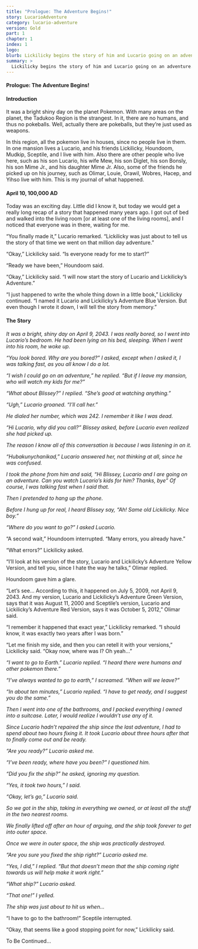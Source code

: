```yaml
---
title: "Prologue: The Adventure Begins!"
story: LucarioAdventure
category: lucario-adventure
version: Gold
part: 1
chapter: 1
index: 1
logo: 
blurb: Lickilicky begins the story of him and Lucario going on an adventure.
summary: >
  Lickilicky begins the story of him and Lucario going on an adventure.
---
```

#### Prologue: The Adventure Begins!

#### Introduction
It was a bright shiny day on the planet Pokemon. With many areas on the planet, the Tadukoo Region is the strangest. In it, there are no humans, and thus no pokeballs. Well, 
actually there are pokeballs, but they’re just used as weapons.

In this region, all the pokemon live in houses, since no people live in them. In one mansion lives a Lucario, and his friends Lickilicky, Houndoom, Mudkip, Sceptile, and I 
live with him. Also there are other people who live here, such as his son Lucario, his wife Mew, his son Diglet, his son Bonsly, his son Mime Jr., and his daughter Mime Jr. 
Also, some of the friends he picked up on his journey, such as Olimar, Louie, Orawil, Wobres, Hacep, and Yihso live with him. This is my journal of what happened.

#### April 10, 100,000 AD
Today was an exciting day. Little did I know it, but today we would get a really long recap of a story that happened many years ago. I got out of bed and walked into the 
living room [or at least one of the living rooms], and I noticed that everyone was in there, waiting for me.

“You finally made it,” Lucario remarked. “Lickilicky was just about to tell us the story of that time we went on that million day adventure.”

“Okay,” Lickilicky said. “Is everyone ready for me to start?”

“Ready we have been,” Houndoom said.

“Okay,” Lickilicky said. “I will now start the story of Lucario and Lickilicky’s Adventure.”

“I just happened to write the whole thing down in a little book,” Lickilicky continued. “I named it Lucario and Lickilicky’s Adventure Blue Version. But even though I 
wrote it down, I will tell the story from memory.”

#### The Story
*It was a bright, shiny day on April 9, 2043. I was really bored, so I went into Lucario’s bedroom. He had been lying on his bed, sleeping. When I went into his room, 
he woke up.*

*“You look bored. Why are you bored?” I asked, except when I asked it, I was talking fast, as you all know I do a lot.*

*“I wish I could go on an adventure,” he replied. “But if I leave my mansion, who will watch my kids for me?”*

*“What about Blissey?” I replied. “She’s good at watching anything.”*

*“Ugh,” Lucario groaned. “I’ll call her.”*

*He dialed her number, which was 242. I remember it like I was dead.*

*“Hi Lucario, why did you call?” Blissey asked, before Lucario even realized she had picked up.*

*The reason I know all of this conversation is because I was listening in on it.*

*“Hubakunychanikad,” Lucario answered her, not thinking at all, since he was confused.*

*I took the phone from him and said, “Hi Blissey, Lucario and I are going on an adventure. Can you watch Lucario’s kids for him? Thanks, bye” Of course, I was talking 
fast when I said that.*

*Then I pretended to hang up the phone.*

*Before I hung up for real, I heard Blissey say, “Ah! Same old Lickilicky. Nice boy.”*

*“Where do you want to go?” I asked Lucario.*

“A second wait,” Houndoom interrupted. “Many errors, you already have.”

“What errors?” Lickilicky asked.

“I’ll look at his version of the story, Lucario and Lickilicky’s Adventure Yellow Version, and tell you, since I hate the way he talks,” Olimar replied.

Houndoom gave him a glare.

“Let’s see… According to this, it happened on July 5, 2009, not April 9, 2043. And my version, Lucario and Lickilicky’s Adventure Green Version, says that it was 
August 11, 2000 and Sceptile’s version, Lucario and Lickilicky’s Adventure Red Version, says it was October 5, 2012,” Olimar said.

“I remember it happened that exact year,” Lickilicky remarked. “I should know, it was exactly two years after I was born.”

“Let me finish my side, and then you can retell it with your versions,” Lickilicky said. “Okay now, where was I? Oh yeah…”

*“I want to go to Earth.” Lucario replied. “I heard there were humans and other pokemon there.”*

*“I’ve always wanted to go to earth,” I screamed. “When will we leave?”*

*“In about ten minutes,” Lucario replied. “I have to get ready, and I suggest you do the same.”*

*Then I went into one of the bathrooms, and I packed everything I owned into a suitcase. Later, I would realize I wouldn’t use any of it.*

*Since Lucario hadn’t repaired the ship since the last adventure, I had to spend about two hours fixing it. It took Lucario about three hours after that to finally 
come out and be ready.*

*“Are you ready?” Lucario asked me.*

*“I’ve been ready, where have you been?” I questioned him.*

*“Did you fix the ship?” he asked, ignoring my question.*

*“Yes, it took two hours,” I said.*

*“Okay, let’s go,” Lucario said.*

*So we got in the ship, taking in everything we owned, or at least all the stuff in the two nearest rooms.*

*We finally lifted off after an hour of arguing, and the ship took forever to get into outer space.*

*Once we were in outer space, the ship was practically destroyed.*

*“Are you sure you fixed the ship right?” Lucario asked me.*

*“Yes, I did,” I replied. “But that doesn’t mean that the ship coming right towards us will help make it work right.”*

*“What ship?” Lucario asked.*

*“That one!” I yelled.*

*The ship was just about to hit us when…*

“I have to go to the bathroom!” Sceptile interrupted.

“Okay, that seems like a good stopping point for now,” Lickilicky said.

To Be Continued…
